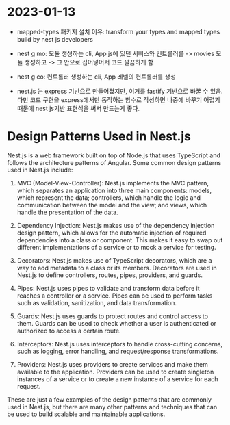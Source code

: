 # 2023-01-13

- mapped-types 패키지 설치 이유: transform your types and mapped types build by nest js developers

- nest g mo: 모듈 생성하는 cli, App js에 있던 서비스와 컨트롤러를 -> movies 모듈 생성하고 -> 그 안으로 집어넣어서 코드 깔끔하게 함

- nest g co: 컨트롤러 생성하는 cli, App 레벨의 컨트롤러를 생성

- nest.js 는 express 기반으로 만들어졌지만, 이거를 fastify 기반으로 바꿀 수 있음. 다만 코드 구현을 express에서만 동작하는 함수로 작성하면 나중에 바꾸기 어렵기 때문에 nest js기반 표현식을 써서 만드는게 좋다.

# Design Patterns Used in Nest.js
Nest.js is a web framework built on top of Node.js that uses TypeScript and follows the architecture patterns of Angular. Some common design patterns used in Nest.js include:

1. MVC (Model-View-Controller): Nest.js implements the MVC pattern, which separates an application into three main components: models, which represent the data; controllers, which handle the logic and communication between the model and the view; and views, which handle the presentation of the data.

1. Dependency Injection: Nest.js makes use of the dependency injection design pattern, which allows for the automatic injection of required dependencies into a class or component. This makes it easy to swap out different implementations of a service or to mock a service for testing.

1. Decorators: Nest.js makes use of TypeScript decorators, which are a way to add metadata to a class or its members. Decorators are used in Nest.js to define controllers, routes, pipes, providers, and guards.

1. Pipes: Nest.js uses pipes to validate and transform data before it reaches a controller or a service. Pipes can be used to perform tasks such as validation, sanitization, and data transformation.

1. Guards: Nest.js uses guards to protect routes and control access to them. Guards can be used to check whether a user is authenticated or authorized to access a certain route.

1. Interceptors: Nest.js uses interceptors to handle cross-cutting concerns, such as logging, error handling, and request/response transformations.

1. Providers: Nest.js uses providers to create services and make them available to the application. Providers can be used to create singleton instances of a service or to create a new instance of a service for each request.

These are just a few examples of the design patterns that are commonly used in Nest.js, but there are many other patterns and techniques that can be used to build scalable and maintainable applications.
